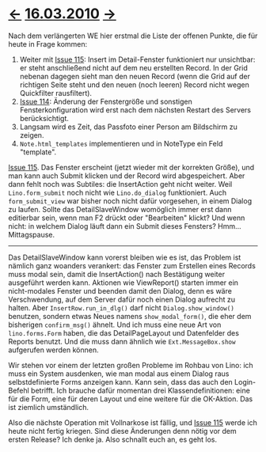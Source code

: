 # [←](20100312.md) [16.03.2010](20100316.md) [→](20100317.md) #

Nach dem verlängerten WE hier erstmal die Liste der offenen Punkte, die für heute in Frage kommen:

  1. Weiter mit [Issue 115](https://code.google.com/p/lino/issues/detail?id=115): Insert im Detail-Fenster funktioniert nur unsichtbar: er steht anschließend nicht auf dem neu erstellten Record. In der Grid nebenan dagegen sieht man den neuen Record (wenn die Grid auf der richtigen Seite steht und den neuen (noch leeren) Record nicht wegen Quickfilter rausfiltert).
  1. [Issue 114](https://code.google.com/p/lino/issues/detail?id=114): Änderung der Fenstergröße und sonstigen Fensterkonfiguration wird erst nach dem nächsten Restart des Servers berücksichtigt.
  1. Langsam wird es Zeit, das Passfoto einer Person am Bildschirm zu zeigen.
  1. `Note.html_templates` implementieren und in NoteType ein Feld "template".


[Issue 115](https://code.google.com/p/lino/issues/detail?id=115). Das Fenster erscheint (jetzt wieder mit der korrekten Größe), und man kann auch Submit klicken und der Record wird abgespeichert. Aber dann fehlt noch was Subtiles: die InsertAction geht nicht weiter. Weil `Lino.form_submit` noch nicht wie `Lino.do_dialog` funktioniert. Auch `form_submit_view` war bisher noch nicht dafür vorgesehen, in einem Dialog zu laufen. Sollte das DetailSlaveWindow womöglich immer erst dann editierbar sein, wenn man F2 drückt oder "Bearbeiten" klickt? Und wenn nicht: in welchem Dialog läuft dann ein Submit dieses Fensters? Hmm... Mittagspause.


---


Das DetailSlaveWindow kann vorerst bleiben wie es ist, das Problem ist nämlich ganz woanders verankert: das Fenster zum Erstellen eines Records muss modal sein, damit die InsertAction() nach Bestätigung weiter ausgeführt werden kann. Aktionen wie ViewReport() starten immer ein nicht-modales Fenster und beenden damit den Dialog, denn es wäre Verschwendung, auf dem Server dafür noch einen Dialog aufrecht zu halten. Aber `InsertRow.run_in_dlg()` darf nicht `Dialog.show_window()` benutzen, sondern etwas Neues namens `show_modal_form()`, die eher dem bisherigen `confirm_msg()` ähnelt. Und ich muss eine neue Art von `lino.forms.Form` haben, die das DetailPageLayout und Datenfelder des Reports benutzt. Und die muss dann ähnlich wie `Ext.MessageBox.show` aufgerufen werden können.

Wir stehen vor einem der letzten großen Probleme im Rohbau von Lino: ich muss ein System ausdenken, wie man modal aus einem Dialog raus selbstdefinierte Forms anzeigen kann.
Kann sein, dass das auch den Login-Befehl betrifft. Ich brauche dafür momentan drei Klassendefinitionen: eine für die Form, eine für deren Layout und eine weitere für die OK-Aktion. Das ist ziemlich umständlich.

Also die nächste Operation mit Vollnarkose ist fällig, und [Issue 115](https://code.google.com/p/lino/issues/detail?id=115) werde ich heute nicht fertig kriegen. Sind diese Änderungen denn nötig vor dem ersten Release? Ich denke ja. Also schnallt euch an, es geht los.